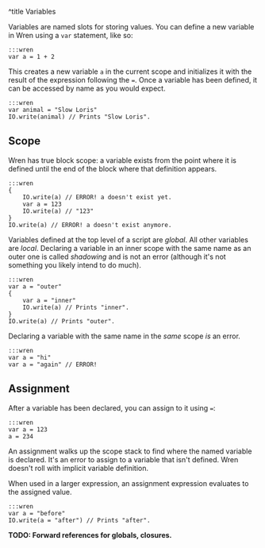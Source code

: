 ^title Variables

Variables are named slots for storing values. You can define a new variable in
Wren using a `var` statement, like so:

    :::wren
    var a = 1 + 2

This creates a new variable `a` in the current scope and initializes it with
the result of the expression following the `=`. Once a variable has been
defined, it can be accessed by name as you would expect.

    :::wren
    var animal = "Slow Loris"
    IO.write(animal) // Prints "Slow Loris".

## Scope

Wren has true block scope: a variable exists from the point where it is
defined until the end of the block where that definition appears.

    :::wren
    {
        IO.write(a) // ERROR! a doesn't exist yet.
        var a = 123
        IO.write(a) // "123"
    }
    IO.write(a) // ERROR! a doesn't exist anymore.

Variables defined at the top level of a script are *global*. All other variables
are *local*. Declaring a variable in an inner scope with the same name as an
outer one is called *shadowing* and is not an error (although it's not
something you likely intend to do much).

    :::wren
    var a = "outer"
    {
        var a = "inner"
        IO.write(a) // Prints "inner".
    }
    IO.write(a) // Prints "outer".

Declaring a variable with the same name in the *same* scope *is* an error.

    :::wren
    var a = "hi"
    var a = "again" // ERROR!

## Assignment

After a variable has been declared, you can assign to it using `=`:

    :::wren
    var a = 123
    a = 234

An assignment walks up the scope stack to find where the named variable is
declared. It's an error to assign to a variable that isn't defined. Wren
doesn't roll with implicit variable definition.

When used in a larger expression, an assignment expression evaluates to the
assigned value.

    :::wren
    var a = "before"
    IO.write(a = "after") // Prints "after".

**TODO: Forward references for globals, closures.**
